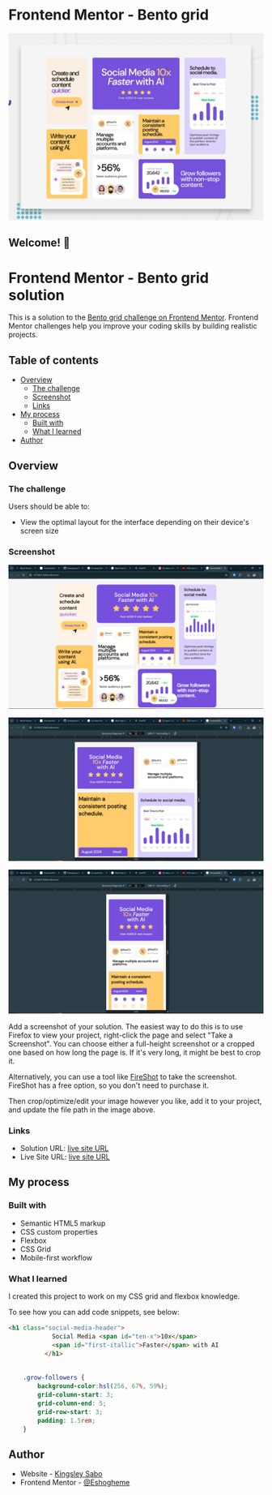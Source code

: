 # Frontend Mentor - Bento grid

![Design preview for the Bento grid coding challenge](./preview.jpg)

## Welcome! 👋

# Frontend Mentor - Bento grid solution

This is a solution to the [Bento grid challenge on Frontend Mentor](https://www.frontendmentor.io/challenges/bento-grid-RMydElrlOj). Frontend Mentor challenges help you improve your coding skills by building realistic projects. 

## Table of contents

- [Overview](#overview)
  - [The challenge](#the-challenge)
  - [Screenshot](#screenshot)
  - [Links](#links)
- [My process](#my-process)
  - [Built with](#built-with)
  - [What I learned](#what-i-learned)
- [Author](#author)


## Overview

### The challenge

Users should be able to:

- View the optimal layout for the interface depending on their device's screen size

### Screenshot

![web-viwe](./assets/images/Screenshot%20(91).png)

![tab-view](./assets/images/Screenshot%20(93).png)

![mobile-view](./assets/images/Screenshot%20(95).png)

Add a screenshot of your solution. The easiest way to do this is to use Firefox to view your project, right-click the page and select "Take a Screenshot". You can choose either a full-height screenshot or a cropped one based on how long the page is. If it's very long, it might be best to crop it.

Alternatively, you can use a tool like [FireShot](https://getfireshot.com/) to take the screenshot. FireShot has a free option, so you don't need to purchase it. 

Then crop/optimize/edit your image however you like, add it to your project, and update the file path in the image above.



### Links

- Solution URL: [live site URL](https://eshogheme.github.io/Bento-grid/)
- Live Site URL: [live site URL](https://eshogheme.github.io/Bento-grid/)

## My process

### Built with

- Semantic HTML5 markup
- CSS custom properties
- Flexbox
- CSS Grid
- Mobile-first workflow


### What I learned

I created this project to work on my CSS grid and flexbox knowledge. 

To see how you can add code snippets, see below:

```html
<h1 class="social-media-header">
            Social Media <span id="ten-x">10x</span>
            <span id="first-itallic">Faster</span> with AI
          </h1>
```
```CSS

    .grow-followers {
        background-color:hsl(256, 67%, 59%);
        grid-column-start: 3;
        grid-column-end: 5;
        grid-row-start: 3;
        padding: 1.5rem;
    }
```




## Author

- Website - [Kingsley Sabo](https://github.com/Eshogheme)
- Frontend Mentor - [@Eshogheme](https://www.frontendmentor.io/profile/Eshogheme)


